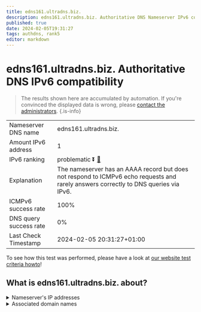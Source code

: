 ```yaml
---
title: edns161.ultradns.biz.
description: edns161.ultradns.biz. Authoritative DNS Nameserver IPv6 compatibility
published: true
date: 2024-02-05T19:31:27
tags: authdns, rank5
editor: markdown
---
```


# edns161.ultradns.biz. Authoritative DNS IPv6 compatibility

> The results shown here are accumulated by automation. If you're convinced the displayed data is wrong, please [contact the administrators](/howto/chat). 
{.is-info}




|   |   |
| - | - |
| Nameserver DNS name | edns161.ultradns.biz.
| Amount IPv6 address | 1
| IPv6 ranking | problematic :arrow_double_down: [🔗](/howto/ranking) |
| Explanation | The nameserver has an AAAA record but does not respond to ICMPv6 echo requests and rarely answers correctly to DNS queries via IPv6. |
| ICMPv6 success rate | 100%|
| DNS query success rate | 0% |
| Last Check Timestamp | 2024-02-05 20:31:27+01:00 |

To see how this test was performed, please have a look at [our website test criteria howto](/howto/testcriteria/authdns)!


## What is edns161.ultradns.biz. about?




<details>
<summary>Nameserver's IP addresses</summary>

2610:a1:1015::2a1

</details>



<details>
<summary>Associated domain names</summary>

www.broadcom.com

</details>
